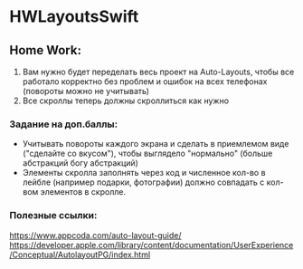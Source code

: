 # HWLayoutsSwift
## Home Work: 
1) Вам нужно будет переделать весь проект на Auto-Layouts, чтобы все работало корректно без проблем и ошибок на всех телефонах (повороты можно не учитывать)
2) Все скроллы теперь должны скроллиться как нужно

### Задание на доп.баллы: 
* Учитывать повороты каждого экрана и сделать в приемлемом виде ("сделайте со вкусом"), чтобы выглядело "нормально" (больше абстракций богу абстракций)
* Элементы скролла заполнять через код и численное кол-во в лейбле (например подарки, фотографии)  должно совпадать с кол-вом элементов в скролле.

### Полезные ссылки: 
https://www.appcoda.com/auto-layout-guide/ 
https://developer.apple.com/library/content/documentation/UserExperience/Conceptual/AutolayoutPG/index.html
